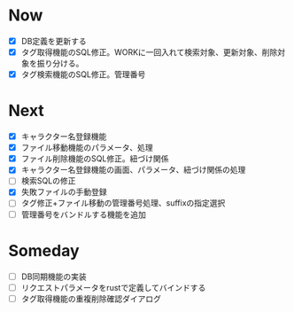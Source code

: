 # Now
- [x] DB定義を更新する
- [x] タグ取得機能のSQL修正。WORKに一回入れて検索対象、更新対象、削除対象を振り分ける。
- [x] タグ検索機能のSQL修正。管理番号

# Next
- [x] キャラクター名登録機能
- [x] ファイル移動機能のパラメータ、処理
- [x] ファイル削除機能のSQL修正。紐づけ関係
- [x] キャラクター名登録機能の画面、パラメータ、紐づけ関係の処理
- [ ] 検索SQLの修正
- [x] 失敗ファイルの手動登録
- [ ] タグ修正+ファイル移動の管理番号処理、suffixの指定選択
- [ ] 管理番号をバンドルする機能を追加

# Someday
- [ ] DB同期機能の実装
- [ ] リクエストパラメータをrustで定義してバインドする
- [ ] タグ取得機能の重複削除確認ダイアログ